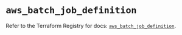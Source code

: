 # `aws_batch_job_definition`

Refer to the Terraform Registry for docs: [`aws_batch_job_definition`](https://registry.terraform.io/providers/hashicorp/aws/5.90.0/docs/resources/batch_job_definition).
